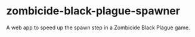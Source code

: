 # zombicide-black-plague-spawner
A web app to speed up the spawn step in a Zombicide Black Plague game.
